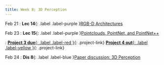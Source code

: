 ```yaml
---
title: Week 8; 3D Perception
---
```


Feb 21
: **Lec 14**{: .label .label-purple }[RGB-D Architectures](#)
  <!-- : [3.1](#), [2.2](#), [2.3](#) -->

Feb 23
: **Lec 15**{: .label .label-purple }[Pointclouds, PointNet, and PointNet++](#)
  <!-- : [Solution](#) -->
: [**Project 3 due**{: .label .label-red }](/projects/#project-3){: .project-link} [**Project 4 out**{: .label .label-yellow }](/projects/#project-4){: .project-link}

Feb 24
: **Dis 8**{: .label .label-blue }[Paper discussion: 3D Perception](#)
